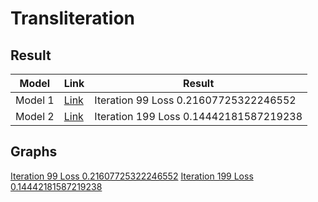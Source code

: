 # Transliteration

## Result



| Model  | Link | Result |
| ------------- | ------------- | ------------- |
| Model 1  | [Link](https://github.com/vidiptvashist/Transliteration/blob/main/model/model1__lr_0.01_nb%3D100_bs%3D64_e%3D256.pt)   | Iteration 99 Loss 0.21607725322246552 |
| Model 2  | [Link](https://github.com/vidiptvashist/Transliteration/blob/main/model/model1__lr_0.01_nb%3D200_bs%3D64_e%3D256.pt)   | Iteration 199 Loss 0.14442181587219238 |


## Graphs
[Iteration 99 Loss 0.21607725322246552](https://user-images.githubusercontent.com/86826802/236028741-112b98d4-f350-49d9-9625-43af0d0c7ada.png) 
[Iteration 199 Loss 0.14442181587219238](https://user-images.githubusercontent.com/86826802/236167712-7834ecfb-ce9e-4ca8-a53c-5b88f7819695.png)


